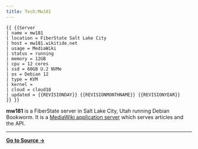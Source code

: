 ```yaml
---
title: Tech:Mw181
---
```


```
{{ {{Server
| name = mw181
| location = FiberState Salt Lake City
| host = mw181.wikitide.net
| usage = MediaWiki
| status = running
| memory = 12GB
| cpu = 12 cores
| ssd = 60GB U.2 NVMe
| os = Debian 12
| type = KVM
| kernel =
| cloud = cloud18
| updated = {{REVISIONDAY}} {{REVISIONMONTHNAME}} {{REVISIONYEAR}}
}} }}
```

**mw181** is a FiberState server in Salt Lake City, Utah running Debian Bookworm. It is a [MediaWiki application server](/tech-docs/techmediawiki_appserver) which serves articles and the API.

----
**[Go to Source &rarr;](https://meta.miraheze.org/wiki/Tech:Mw181)**